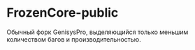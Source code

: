 # FrozenCore-public
Обычный форк GenisysPro, выделяющийся только меньшим количеством багов и производительностью.
